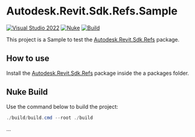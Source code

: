 # Autodesk.Revit.Sdk.Refs.Sample

[![Visual Studio 2022](https://img.shields.io/badge/Visual%20Studio-2022-blue)](../..)
[![Nuke](https://img.shields.io/badge/Nuke-Build-blue)](https://nuke.build/)
[![Build](../../actions/workflows/Build.yml/badge.svg)](../../actions)

This project is a Sample to test the [Autodesk.Revit.Sdk.Refs](https://github.com/dosymep/Autodesk.Revit.Sdk.Refs) package.

## How to use

Install the [Autodesk.Revit.Sdk.Refs](https://www.nuget.org/packages/Autodesk.Revit.Sdk.Refs) package inside the a packages folder.

## Nuke Build

Use the command below to build the project:
```powershell
./build/build.cmd --root ./build
```

...